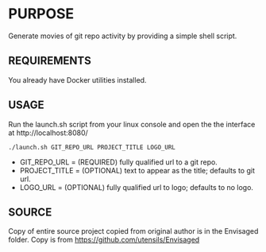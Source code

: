 PURPOSE
=======
Generate movies of git repo activity by providing a simple shell script.

REQUIREMENTS
------------
You already have Docker utilities installed.

USAGE
-----
Run the launch.sh script from your linux console and open the the interface at http://localhost:8080/

```
./launch.sh GIT_REPO_URL PROJECT_TITLE LOGO_URL
```

* GIT_REPO_URL = (REQUIRED) fully qualified url to a git repo.
* PROJECT_TITLE = (OPTIONAL) text to appear as the title; defaults to git url.
* LOGO_URL = (OPTIONAL) fully qualified url to logo; defaults to no logo.

SOURCE
------
Copy of entire source project copied from original author is in the Envisaged folder.
Copy is from https://github.com/utensils/Envisaged

